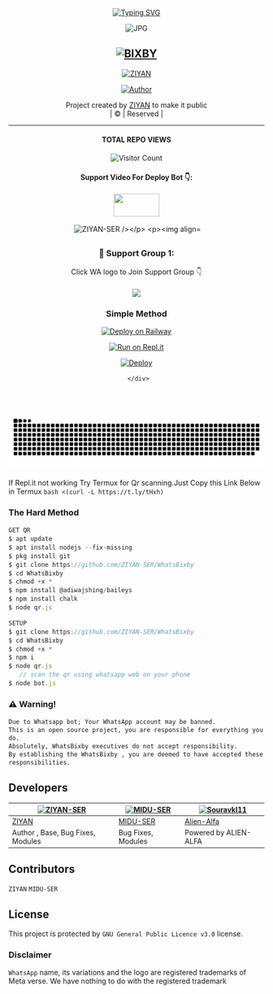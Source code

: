 <!---------- Typing SVG ---------->
<p align="center">
    <a href="https://avatars.githubusercontent.com/u/92292759?s=1080&v=1080.png">
        <img
            src="https://readme-typing-svg.herokuapp.com?font=Hey+printing&color=5D0F99&size=32&lines=WELCOME+TO+WHATS+BIXBY;WHATSAPP+BOT+MADE+BY;ZIYAN+AND+MIDU-SER+AND+;POWERED+BY+ALIEN-ALFA"
            alt="Typing SVG"
        />
    </a>
</p>

<div align="center">
<img src="https://telegra.ph/file/fcd47ea99d0b0399a69c9.jpg" alt="JPG" width="250" height="250"/>
</p>

<div align="center">
  
## [![BIXBY](https://readme-typing-svg.herokuapp.com?font=Road+Rage&color=5D0F99&lines=welcome+to+WhatsBixby+Bot;+this+Bot+was+created+Ziyan;+this+is+the+first+wa+Bot+with+extraordinary+features )](https://bit.ly/2VM4lxF)

 </a>
</p>
<div align="center">
 <p align="center">
<a href="#"><img title="ZIYAN" src="https://img.shields.io/badge/ZIYAN-red?colorA=%23ff0000&colorB=%23017e40&style=for-the-badge"></a>
</p>
  <p align="center">
<a href="https://github.com/ZIYAN-SER
"><img title="Author" src="https://img.shields.io/badge/Author-ZIYAN-SER/WhatsBixby?color=blue&style=for-the-badge&logo=whatsapp"></a>
</p>
</div>
<p align="center">
Project created by <a href="https://github.com/ZIYAN-SER">ZIYAN</a> to make it public
    <br>
       | © |
        Reserved |
    <br> 
</p>

----

  #### TOTAL REPO VIEWS
![Visitor Count](https://profile-counter.glitch.me/ZIYAN-SER/count.svg)
</p>
<h4 align="center">Support Video For Deploy Bot 👇:</h4>
<p align="center">
<a href="https://youtu.be/_D4ZYuUSXjs" target="blank"><img align="center" src="https://upload.wikimedia.org/wikipedia/commons/thumb/e/e1/Logo_of_YouTube_%282015-2017%29.svg/1200px-Logo_of_YouTube_%282015-2017%29.svg.png" height="45" width="90" /></a>
</p>
  

<p align="center">

<p>&nbsp;<img align="center" src="https://github-readme-stats.vercel.app/api?username=ZIYAN-SER&show_icons=true&theme=dark&locale=en" alt="ZIYAN-SER /></p>

<p><img align="center" src="https://github-readme-streak-stats.herokuapp.com/?user=ZIYAN-SER&theme=dark" alt="ZIYAN-SER" /></p>
</p>


##
  <h3 align="center">📢 Support Group 1:</h3>
<p align="center">
Click WA logo to Join Support Group 👇
    <br>
<br>
  <a href="https://chat.whatsapp.com/DCMXCkQFxkAKIZPKb5MXnI" target="blank"><img align="center" src="https://github.com/Alien-alfa/PublicBot/blob/main/wlogo.svg.png " /></a>
</p>

### Simple Method

 
[![Deploy on Railway](https://railway.app/button.svg)](https://railway.app/new/template/kNzso1?referralCode=RIPPERBOT)
  
[![Run on Repl.it](https://repl.it/badge/github/quiec/whatsAlfa)](https://replit.com/@ziyankp/Bixby-Mowl-QR)

[![Deploy](https://www.herokucdn.com/deploy/button.svg)](https://heroku.com/deploy?template=https://github.com/RIPPER-SER/Bixby-Mowl)
     </div>
  

     </div>
<br>
<br >
 
<div align="center">

 [![Run on Repl.it](https://github.com/Platane/snk/raw/output/github-contribution-grid-snake.svg)](https://replit.com/@ziyankp/Bixby-mowl)
 
 <div align="left">
  
  If Repl.it not working Try Termux for Qr scanning.Just Copy this Link Below in Termux
```bash <(curl -L https://t.ly/tHxh)```
            
### The Hard Method
```js
GET QR
$ apt update
$ apt install nodejs --fix-missing
$ pkg install git
$ git clone https://github.com/ZIYAN-SER/WhatsBixby
$ cd WhatsBixby
$ chmod +x *
$ npm install @adiwajshing/baileys
$ npm install chalk
$ node qr.js
```
      
```js
SETUP
$ git clone https://github.com/ZIYAN-SER/WhatsBixby
$ cd WhatsBixby
$ chmod +x *
$ npm i
$ node qr.js
   // scan the qr using whatsapp web on your phone
$ node bot.js
```


### ⚠️ Warning! 
```
Due to Whatsapp bot; Your WhatsApp account may be banned.
This is an open source project, you are responsible for everything you do. 
Absolutely, WhatsBixby executives do not accept responsibility.
By establishing the WhatsBixby , you are deemed to have accepted these responsibilities.
```

## Developers
  <div align="center">
    
  [![ZIYAN-SER](https://github.com/ZIYAN-SER.png?size=100)](https://github.com/ZIYAN-SER) | [![MIDU-SER](https://github.com/MIDU-SER.png?size=100)](https://github.com/MIDU-SER) | [![Souravkl11](https://github.com/Alien-alfa.png?size=100)](https://github.com/Alien-alfa) 
----|----|----
[ZIYAN](https://github.com/ZIYAN-SER) | [MIDU-SER](https://github.com/MIDU-SER) | [Alien-Alfa](https://github.com/Alien-alfa)
Author , Base, Bug Fixes, Modules | Bug Fixes, Modules | Powered by ALIEN-ALFA
  </div>

## Contributors
`ZIYAN`
`MIDU-SER`

        
        
## License
This project is protected by `GNU General Public Licence v3.0` license.

### Disclaimer
`WhatsApp` name, its variations and the logo are registered trademarks of Meta verse. We have nothing to do with the registered trademark
